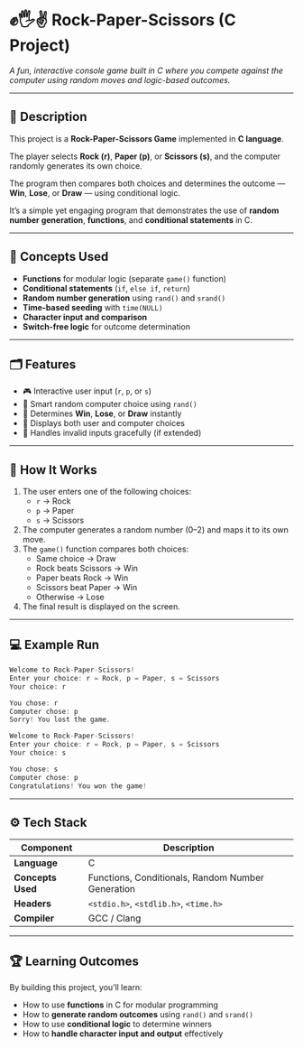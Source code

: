 # ✊🖐✌ Rock-Paper-Scissors (C Project)

*A fun, interactive console game built in C where you compete against the computer using random moves and logic-based outcomes.*

---

## 📘 Description

This project is a **Rock-Paper-Scissors Game** implemented in **C language**.

The player selects **Rock (r)**, **Paper (p)**, or **Scissors (s)**, and the computer randomly generates its own choice.

The program then compares both choices and determines the outcome — **Win**, **Lose**, or **Draw** — using conditional logic.

It’s a simple yet engaging program that demonstrates the use of **random number generation**, **functions**, and **conditional statements** in C.

---

## 🧠 Concepts Used

- **Functions** for modular logic (separate `game()` function)
- **Conditional statements** (`if`, `else if`, `return`)
- **Random number generation** using `rand()` and `srand()`
- **Time-based seeding** with `time(NULL)`
- **Character input and comparison**
- **Switch-free logic** for outcome determination

---

## 🗂️ Features

- 🎮 Interactive user input (`r`, `p`, or `s`)
- 🧠 Smart random computer choice using `rand()`
- 🥇 Determines **Win**, **Lose**, or **Draw** instantly
- 🧾 Displays both user and computer choices
- 🚫 Handles invalid inputs gracefully (if extended)

---

## 🧩 How It Works

1. The user enters one of the following choices:
    - `r` → Rock
    - `p` → Paper
    - `s` → Scissors
2. The computer generates a random number (0–2) and maps it to its own move.
3. The `game()` function compares both choices:
    - Same choice → Draw
    - Rock beats Scissors → Win
    - Paper beats Rock → Win
    - Scissors beat Paper → Win
    - Otherwise → Lose
4. The final result is displayed on the screen.

---

## 💻 Example Run

```c
Welcome to Rock-Paper-Scissors!
Enter your choice: r = Rock, p = Paper, s = Scissors
Your choice: r

You chose: r
Computer chose: p
Sorry! You lost the game.

```

```c
Welcome to Rock-Paper-Scissors!
Enter your choice: r = Rock, p = Paper, s = Scissors
Your choice: s

You chose: s
Computer chose: p
Congratulations! You won the game!

```

---

## ⚙️ Tech Stack

| Component | Description |
| --- | --- |
| **Language** | C |
| **Concepts Used** | Functions, Conditionals, Random Number Generation |
| **Headers** | `<stdio.h>`, `<stdlib.h>`, `<time.h>` |
| **Compiler** | GCC / Clang |

---

## 🏆 Learning Outcomes

By building this project, you’ll learn:

- How to use **functions** in C for modular programming
- How to **generate random outcomes** using `rand()` and `srand()`
- How to use **conditional logic** to determine winners
- How to **handle character input and output** effectively